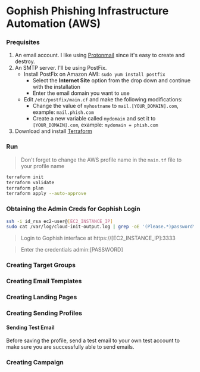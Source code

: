 # Gophish Phishing Infrastructure Automation (AWS)

### Prequisites
1. An email account. I like using [Protonmail](https://protonmail.com/) since it's easy to create and destroy.
2. An SMTP server. I'll be using PostFix.
    - Install PostFix on Amazon AMI: `sudo yum install postfix`
      - Select the **Internet Site** option from the drop down and continue with the installation
      - Enter the email domain you want to use
    - Edit `/etc/postfix/main.cf` and make the following modifications:
      - Change the value of `myhostname` to `mail.[YOUR_DOMAIN].com`, example: `mail.phish.com`
      - Create a new variable called `mydomain` and set it to `[YOUR_DOMAIN].com`, example: `mydomain = phish.com`
3. Download and install [Terraform](https://www.terraform.io/downloads.html)

### Run

> Don't forget to change the AWS profile name in the `main.tf` file to your profile name

```bash
terraform init
terraform validate
terraform plan
terraform apply --auto-approve
```

### Obtaining the Admin Creds for Gophish Login
```bash
ssh -i id_rsa ec2-user@[EC2_INSTANCE_IP]
sudo cat /var/log/cloud-init-output.log | grep -oE '(Please.*)password\s[a-f0-9]+' | awk '{print $(NF-1),"=",$NF}'
```

> Login to Gophish interface at https://[EC2_INSTANCE_IP]:3333

> Enter the credentials admin:[PASSWORD]

### Creating Target Groups

### Creating Email Templates

### Creating Landing Pages

### Creating Sending Profiles

#### Sending Test Email

Before saving the profile, send a test email to your own test account to make sure you are successfully able to send emails.

### Creating Campaign
